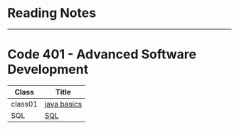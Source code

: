 # Reading Notes
---
# Code 401 - Advanced Software Development


| Class      | Title |
| ----------- | ----------- |
| class01      | [java basics](https://github.com/hashem98/reading-notes/blob/main/basics/Basic.md)       |
| SQL      | [SQL](https://github.com/hashem98/reading-notes/blob/main/SQL/SQL.md)       |
  

